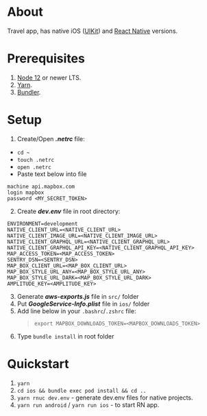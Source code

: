 # About

Travel app, has native iOS ([UIKit](https://developer.apple.com/documentation/uikit?language=objc)) and [React Native](https://reactnative.dev/) versions.

# Prerequisites

1. [Node 12](https://nodejs.org/en/download/) or newer LTS.
2. [Yarn](https://yarnpkg.com/).
3. [Bundler](https://bundler.io/).

# Setup

1. Create/Open **_.netrc_** file:

- `cd ~`
- `touch .netrc`
- `open .netrc`
- Paste text below into file
```
machine api.mapbox.com
login mapbox
password <MY_SECRET_TOKEN>
```

2. Create **_dev.env_** file in root directory:

```
ENVIRONMENT=development  
NATIVE_CLIENT_URL=<NATIVE_CLIENT_URL>
NATIVE_CLIENT_IMAGE_URL=<NATIVE_CLIENT_IMAGE_URL>
NATIVE_CLIENT_GRAPHQL_URL=<NATIVE_CLIENT_GRAPHQL_URL>
NATIVE_CLIENT_GRAPHQL_API_KEY=<NATIVE_CLIENT_GRAPHQL_API_KEY>
MAP_ACCESS_TOKEN=<MAP_ACCESS_TOKEN>
SENTRY_DSN=<SENTRY_DSN>
MAP_BOX_CLIENT_URL=<MAP_BOX_CLIENT_URL>
MAP_BOX_STYLE_URL_ANY=<MAP_BOX_STYLE_URL_ANY>
MAP_BOX_STYLE_URL_DARK=<MAP_BOX_STYLE_URL_DARK>
AMPLITUDE_KEY=<AMPLITUDE_KEY>
```

3. Generate **_aws-exports.js_** file in `src/` folder
4. Put **_GoogleService-Info.plist_** file in `ios/` folder
5. Add line below in your `.bashrc`/`.zshrc` file:
   > `export MAPBOX_DOWNLOADS_TOKEN=<MAPBOX_DOWNLOADS_TOKEN>`
6. Type `bundle install` in root folder

# Quickstart

1. `yarn`
2. `cd ios && bundle exec pod install && cd ..`
3. `yarn rnuc dev.env` - generate dev.env files for native projects.
4. `yarn run android` / `yarn run ios` - to start RN app.
